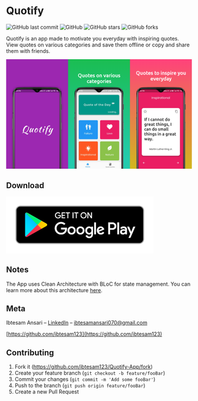 # Quotify

![GitHub last commit](https://img.shields.io/github/last-commit/ibtesam123/Quotify-App)
![GitHub](https://img.shields.io/github/license/ibtesam123/Quotify-App)
![GitHub stars](https://img.shields.io/github/stars/ibtesam123/Quotify-App?style=social)
![GitHub forks](https://img.shields.io/github/forks/ibtesam123/Quotify-App?style=social)

Quotify is an app made to motivate you everyday with inspiring quotes. View quotes on various categories and save them offline or copy and share them with friends.

![](screenshots/quotify_thumbnail.png)

## Download

[<img src="./screenshots/playstore.png" width='400'>](https://play.google.com/store/apps/details?id=quotify.app)


## Notes
The App uses Clean Architecture with BLoC for state management. You can learn more about this architecture [here](https://resocoder.com/2019/08/27/flutter-tdd-clean-architecture-course-1-explanation-project-structure/#Next_up8230).

## Meta

Ibtesam Ansari – [LinkedIn](https://www.linkedin.com/in/ibtesamansari/) – ibtesamansari070@gmail.com

[https://github.com/ibtesam123](https://github.com/ibtesam123)

## Contributing

1. Fork it (<https://github.com/ibtesam123/Quotify-App/fork>)
2. Create your feature branch (`git checkout -b feature/fooBar`)
3. Commit your changes (`git commit -m 'Add some fooBar'`)
4. Push to the branch (`git push origin feature/fooBar`)
5. Create a new Pull Request
